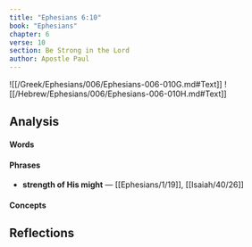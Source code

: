 ```yaml
---
title: "Ephesians 6:10"
book: "Ephesians"
chapter: 6
verse: 10
section: Be Strong in the Lord
author: Apostle Paul
---
```

![[/Greek/Ephesians/006/Ephesians-006-010G.md#Text]]
![[/Hebrew/Ephesians/006/Ephesians-006-010H.md#Text]]

## Analysis

#### Words

#### Phrases
- **strength of His might** — [[Ephesians/1/19]], [[Isaiah/40/26]]

#### Concepts

## Reflections
